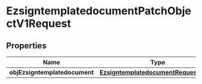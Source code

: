 
# EzsigntemplatedocumentPatchObjectV1Request

## Properties
Name | Type | Description | Notes
------------ | ------------- | ------------- | -------------
**objEzsigntemplatedocument** | [**EzsigntemplatedocumentRequestPatch**](EzsigntemplatedocumentRequestPatch.md) |  | 



